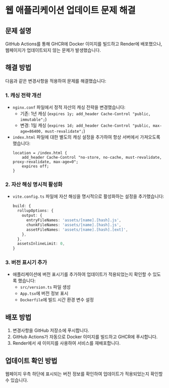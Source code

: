 # 웹 애플리케이션 업데이트 문제 해결

## 문제 설명
GitHub Actions를 통해 GHCR에 Docker 이미지를 빌드하고 Render에 배포했으나, 웹페이지가 업데이트되지 않는 문제가 발생했습니다.

## 해결 방법
다음과 같은 변경사항을 적용하여 문제를 해결했습니다:

### 1. 캐싱 전략 개선
- `nginx.conf` 파일에서 정적 자산의 캐싱 전략을 변경했습니다:
  - 기존: 1년 캐싱 (`expires 1y; add_header Cache-Control "public, immutable";`)
  - 변경: 1일 캐싱 (`expires 1d; add_header Cache-Control "public, max-age=86400, must-revalidate";`)
- `index.html` 파일에 대한 별도의 캐싱 설정을 추가하여 항상 서버에서 가져오도록 했습니다:
  ```
  location = /index.html {
      add_header Cache-Control "no-store, no-cache, must-revalidate, proxy-revalidate, max-age=0";
      expires off;
  }
  ```

### 2. 자산 해싱 명시적 활성화
- `vite.config.ts` 파일에 자산 해싱을 명시적으로 활성화하는 설정을 추가했습니다:
  ```typescript
  build: {
    rollupOptions: {
      output: {
        entryFileNames: 'assets/[name].[hash].js',
        chunkFileNames: 'assets/[name].[hash].js',
        assetFileNames: 'assets/[name].[hash].[ext]',
      },
    },
    assetsInlineLimit: 0,
  }
  ```

### 3. 버전 표시기 추가
- 애플리케이션에 버전 표시기를 추가하여 업데이트가 적용되었는지 확인할 수 있도록 했습니다:
  - `src/version.ts` 파일 생성
  - `App.tsx`에 버전 정보 표시
  - `Dockerfile`에 빌드 시간 환경 변수 설정

## 배포 방법
1. 변경사항을 GitHub 저장소에 푸시합니다.
2. GitHub Actions가 자동으로 Docker 이미지를 빌드하고 GHCR에 푸시합니다.
3. Render에서 새 이미지를 사용하여 서비스를 재배포합니다.

## 업데이트 확인 방법
웹페이지 우측 하단에 표시되는 버전 정보를 확인하여 업데이트가 적용되었는지 확인할 수 있습니다.